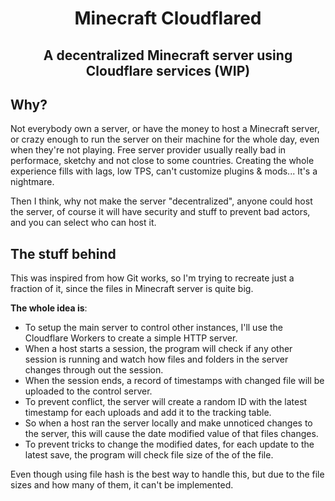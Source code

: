 <h1 align=center>
  Minecraft Cloudflared
</h1>
<h2 align=center>
  A decentralized Minecraft server using Cloudflare services (WIP)
</h2>

## Why?
Not everybody own a server, or have the money to host a Minecraft server, or crazy enough to run the server on their machine for the whole day, even when they're not playing. Free server provider usually really bad in performace, sketchy and not close to some countries. Creating the whole experience fills with lags, low TPS, can't customize plugins & mods... It's a nightmare.

Then I think, why not make the server "decentralized", anyone could host the server, of course it will have security and stuff to prevent bad actors, and you can select who can host it.

## The stuff behind
This was inspired from how Git works, so I'm trying to recreate just a fraction of it, since the files in Minecraft server is quite big.

**The whole idea is**:
- To setup the main server to control other instances, I'll use the Cloudflare Workers to create a simple HTTP server.
- When a host starts a session, the program will check if any other session is running and watch how files and folders in the server changes through out the session.
- When the session ends, a record of timestamps with changed file will be uploaded to the control server.
- To prevent conflict, the server will create a random ID with the latest timestamp for each uploads and add it to the tracking table.
- So when a host ran the server locally and make unnoticed changes to the server, this will cause the date modified value of that files changes.
- To prevent tricks to change the modified dates, for each update to the latest save, the program will check file size of the of the file.

Even though using file hash is the best way to handle this, but due to the file sizes and how many of them, it can't be implemented.
